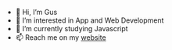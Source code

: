 - 👋 Hi, I’m Gus
- 👀 I’m interested in App and Web Development
- 🌱 I’m currently studying Javascript
- 📫 Reach me on my [website](https://gusperalta.com/contactme)

<!---
gperalta102/gperalta102 is a ✨ special ✨ repository because its `README.md` (this file) appears on your GitHub profile.
You can click the Preview link to take a look at your changes.
--->

